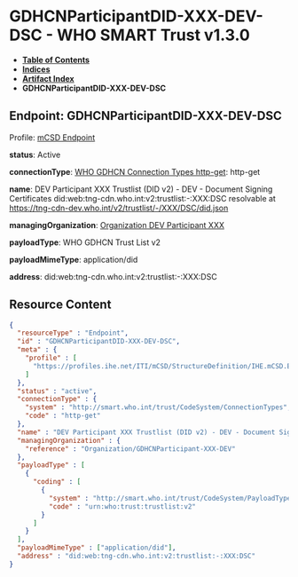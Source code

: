 # GDHCNParticipantDID-XXX-DEV-DSC - WHO SMART Trust v1.3.0

* [**Table of Contents**](toc.md)
* [**Indices**](indices.md)
* [**Artifact Index**](artifacts.md)
* **GDHCNParticipantDID-XXX-DEV-DSC**

## Endpoint: GDHCNParticipantDID-XXX-DEV-DSC

Profile: [mCSD Endpoint](https://profiles.ihe.net/ITI/mCSD/4.0.0/StructureDefinition-IHE.mCSD.Endpoint.html)

**status**: Active

**connectionType**: [WHO GDHCN Connection Types http-get](CodeSystem-ConnectionTypes.md#ConnectionTypes-http-get): http-get

**name**: DEV Participant XXX Trustlist (DID v2) - DEV - Document Signing Certificates did:web:tng-cdn.who.int:v2:trustlist:-:XXX:DSC resolvable at https://tng-cdn-dev.who.int/v2/trustlist/-/XXX/DSC/did.json

**managingOrganization**: [Organization DEV Participant XXX](Organization-GDHCNParticipant-XXX-DEV.md)

**payloadType**: WHO GDHCN Trust List v2

**payloadMimeType**: application/did

**address**: did:web:tng-cdn.who.int:v2:trustlist:-:XXX:DSC



## Resource Content

```json
{
  "resourceType" : "Endpoint",
  "id" : "GDHCNParticipantDID-XXX-DEV-DSC",
  "meta" : {
    "profile" : [
      "https://profiles.ihe.net/ITI/mCSD/StructureDefinition/IHE.mCSD.Endpoint"
    ]
  },
  "status" : "active",
  "connectionType" : {
    "system" : "http://smart.who.int/trust/CodeSystem/ConnectionTypes",
    "code" : "http-get"
  },
  "name" : "DEV Participant XXX Trustlist (DID v2) - DEV - Document Signing Certificates\ndid:web:tng-cdn.who.int:v2:trustlist:-:XXX:DSC\nresolvable at https://tng-cdn-dev.who.int/v2/trustlist/-/XXX/DSC/did.json",
  "managingOrganization" : {
    "reference" : "Organization/GDHCNParticipant-XXX-DEV"
  },
  "payloadType" : [
    {
      "coding" : [
        {
          "system" : "http://smart.who.int/trust/CodeSystem/PayloadTypes",
          "code" : "urn:who:trust:trustlist:v2"
        }
      ]
    }
  ],
  "payloadMimeType" : ["application/did"],
  "address" : "did:web:tng-cdn.who.int:v2:trustlist:-:XXX:DSC"
}

```
